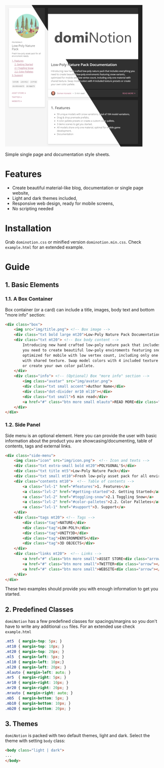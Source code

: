 <img src="dominotion.png"  width="450"/>

Simple single page and documentation style sheets.

# Features

- Create beautiful material-like blog, documentation or single page website,
- Light and dark themes included,
- Responsive web design, ready for mobile screens,
- No scripting needed

# Installation

Grab `dominotion.css` or minified version `dominotion.min.css`. Check `example.html` for an extended example.

# Guide

## 1. Basic Elements

### 1.1. A Box Container

Box container (or a card) can include a title, images, body text and bottom "more info" section:

```html
<div class="box">
    <img src="img/title.png"> <!-- Box image -->
    <div class="txt bold large mt20">Low-Poly Nature Pack Documentation</div> <!-- Box title -->
    <div class="txt mt20"> <!-- Box body content -->
        Introducing new hand crafted low-poly nature pack that includes everything 
        you need to create beautiful low-poly enviroments featuring snow variants, 
        optimized for mobile with low vertex count, including only one material 
        with shared texture. Swap model colors with 4 included texture presets 
        or create your own color pallete.
    </div>
    <div class="info"> <!-- (Optional) Box "more info" section -->
        <img class="avatar" src="img/avatar.png">
        <div class="txt small accent">Author Name</div>
        <div class="dot-divider mr10 ml10"></div>
        <div class="txt small">5 min read</div>
        <a href="#" class="btn more small mlauto">READ MORE<div class="arrow"></div></a>
    </div>
</div>
```

### 1.2. Side Panel

Side menu is an optional element. Here you can provide the user with basic information about the product you are showcasing/documenting, table of contents, tags and external links.

```html
<div class="side-menu">
    <img class="icon" src="img/icon.png">  <!-- Icon and texts -->
    <div class="txt extra-small bold mt20">POLYGONAL'S</div>
    <div class="txt title mt5">Low-Poly Nature Pack</div>
    <div class="txt small mt10">Fresh low-poly asset pack for all enviroment needs.</div>
    <div class="contents mt10">  <!-- Table of contents -->
        <a class="lvl-1" href="#features">1. Features</a> 
        <a class="lvl-2" href="#getting-started">2. Getting Started</a> 
        <a class="lvl-2" href="#toggling-snow">2.1 Toggling Snow</a> 
        <a class="lvl-2" href="#color-palletes">2.2. Color Palletes</a>
        <a class="lvl-1" href="#support">3. Support</a>
    </div>
    <div class="tags mt20"> <!-- Tags -->
        <div class="tag">NATURE</div>
        <div class="tag">LOW-POLY</div>
        <div class="tag">UNITY3D</div>
        <div class="tag">ENVIRONMENTS</div>
        <div class="tag">3D OBJECTS</div>
    </div>
    <div class="links mt20">  <!-- Links -->
        <a href="#" class="btn more small">ASSET STORE<div class="arrow"></div></a>
        <a href="#" class="btn more small">TWITTER<div class="arrow"></div></a>
        <a href="#" class="btn more small">WEBSITE<div class="arrow"></div></a>
    </div>
</div>
```

These two examples should provide you with enough information to get you started.

## 2. Predefined Classes

`domiNotion` has a few predefined classes for spacings/margins so you don't have to write any additional `css` files. For an extended use check `example.html`

```css
.mt5  { margin-top: 5px; }
.mt10 { margin-top: 10px; }
.mt20 { margin-top: 20px; }
.ml5  { margin-left: 5px; }
.ml10 { margin-left: 10px;}
.ml20 { margin-left: 20px; }
.mlauto { margin-left: auto; }
.mr5  { margin-right: 5px; }
.mr10 { margin-right: 10px; }
.mr20 { margin-right: 20px; }
.mrauto { margin-right: auto; }
.mb5  { margin-bottom: 5px; }
.mb10 { margin-bottom: 10px; }
.mb20 { margin-bottom: 20px; }
```

## 3. Themes

`domiNotion` is packed with two default themes, light and dark. Select the theme with setting `body` class:

```html
<body class="light | dark">
...
</body>
```
